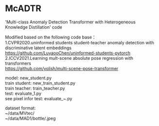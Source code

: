 # McADTR
'Multi-class Anomaly Detection Transformer with Heterogeneous Knowledge Distillation' code

Modified based on the following code base：   
1.CVPR2020.uninformed students student-teacher anomaly detection with discriminative latent embeddings  
https://github.com/LuyaooChen/uninformed-students-pytorch  
2.ICCV2021.Learning mult-scene absolute pose regression with transformers  
https://github.com/yolish/multi-scene-pose-transformer  
  
model: new_student.py  
train student: new_train_student.py  
train teacher: train_teacher.py  
test: evaluate_1.py  
see pixel infor test: evaluate_~.py  

dataset format:  
~/data/MVtec/  
~/data/MAD1/bottle/.jpeg  
